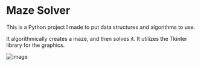 # Maze Solver #
This is a Python project I made to put data structures and algorithms to use.

It algorithmically creates a maze, and then solves it. It utilizes the Tkinter library for the graphics.

![image](https://github.com/user-attachments/assets/3c25d21f-650c-4199-82d3-1ae420a2d520)
